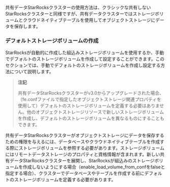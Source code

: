 共有データStarRocksクラスターの使用方法は、クラシックな共有しないStarRocksクラスターと同様ですが、共有データクラスターではストレージボリュームとクラウドネイティブテーブルを使用してオブジェクトストレージにデータを保存します。

### デフォルトストレージボリュームの作成

StarRocksが自動的に作成した組込みストレージボリュームを使用するか、手動でデフォルトのストレージボリュームを作成して設定することができます。このセクションでは、手動でデフォルトのストレージボリュームを作成し設定する方法について説明します。

> **注記**
>
> 共有データStarRocksクラスターがv3.0からアップグレードされた場合、（fe.confファイルで指定したオブジェクトストレージ関連プロパティを使用して）デフォルトのストレージボリュームを定義する必要はありません。他のオブジェクトストレージリソースで新しいストレージボリュームを作成し、デフォルトのストレージボリュームを異なるものにすることもできます。

共有データStarRocksクラスターがオブジェクトストレージにデータを保存するための権限を与えるには、データベースやクラウドネイティブテーブルを作成する際にストレージボリュームを参照する必要があります。ストレージボリュームにはリモートデータストレージのプロパティと資格情報が含まれます。新しい共有データStarRocksクラスターを展開し、StarRocksが組込みのストレージボリュームを作成しないようにする場合（enable_load_volume_from_confをfalseと指定する場合）、クラスターでデータベースやテーブルを作成する前にデフォルトのストレージボリュームを定義する必要があります。